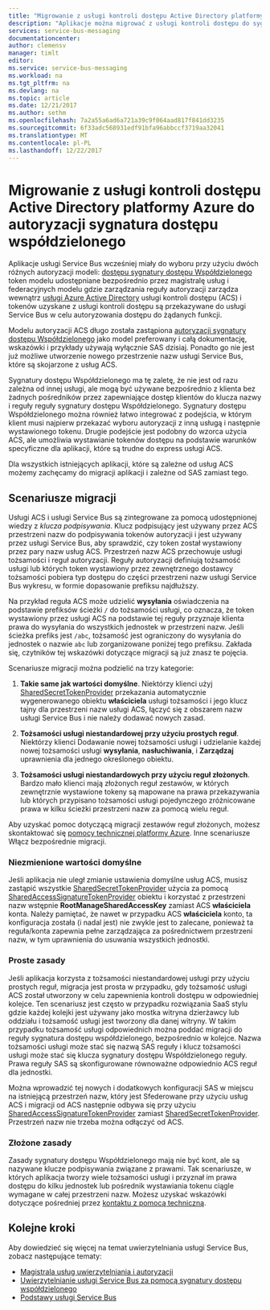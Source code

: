```yaml
---
title: "Migrowanie z usługi kontroli dostępu Active Directory platformy Azure do autoryzacji sygnatura dostępu współdzielonego | Dokumentacja firmy Microsoft"
description: "Aplikacje można migrować z usługi kontroli dostępu do sygnatury dostępu Współdzielonego"
services: service-bus-messaging
documentationcenter: 
author: clemensv
manager: timlt
editor: 
ms.service: service-bus-messaging
ms.workload: na
ms.tgt_pltfrm: na
ms.devlang: na
ms.topic: article
ms.date: 12/21/2017
ms.author: sethm
ms.openlocfilehash: 7a2a55a6ad6a721a39c9f064aad817f841dd3235
ms.sourcegitcommit: 6f33adc568931edf91bfa96abbccf3719aa32041
ms.translationtype: MT
ms.contentlocale: pl-PL
ms.lasthandoff: 12/22/2017
---
```

# <a name="migrate-from-azure-active-directory-access-control-service-to-shared-access-signature-authorization"></a>Migrowanie z usługi kontroli dostępu Active Directory platformy Azure do autoryzacji sygnatura dostępu współdzielonego

Aplikacje usługi Service Bus wcześniej miały do wyboru przy użyciu dwóch różnych autoryzacji modeli: [dostępu sygnatury dostępu Współdzielonego](service-bus-sas.md) token modelu udostępniane bezpośrednio przez magistralę usług i federacyjnych modelu gdzie zarządzania reguły autoryzacji zarządza wewnątrz [usługi Azure Active Directory](/azure/active-directory/) usługi kontroli dostępu (ACS) i tokenów uzyskane z usługi kontroli dostępu są przekazywane do usługi Service Bus w celu autoryzowania dostępu do żądanych funkcji.

Modelu autoryzacji ACS długo została zastąpiona [autoryzacji sygnatury dostępu Współdzielonego](service-bus-authentication-and-authorization.md) jako model preferowany i całą dokumentację, wskazówki i przykłady używają wyłącznie SAS dzisiaj. Ponadto go nie jest już możliwe utworzenie nowego przestrzenie nazw usługi Service Bus, które są skojarzone z usług ACS.

Sygnatury dostępu Współdzielonego ma tę zaletę, że nie jest od razu zależna od innej usługi, ale mogą być używane bezpośrednio z klienta bez żadnych pośredników przez zapewniające dostęp klientów do klucza nazwy i reguły reguły sygnatury dostępu Współdzielonego. Sygnatury dostępu Współdzielonego można również łatwo integrować z podejścia, w którym klient musi najpierw przekazać wyboru autoryzacji z inną usługą i następnie wystawionego tokenu. Drugie podejście jest podobny do wzorca użycia ACS, ale umożliwia wystawianie tokenów dostępu na podstawie warunków specyficzne dla aplikacji, które są trudne do express usługi ACS.

Dla wszystkich istniejących aplikacji, które są zależne od usług ACS możemy zachęcamy do migracji aplikacji i zależne od SAS zamiast tego.

## <a name="migration-scenarios"></a>Scenariusze migracji

Usługi ACS i usługi Service Bus są zintegrowane za pomocą udostępnionej wiedzy z *klucza podpisywania*. Klucz podpisujący jest używany przez ACS przestrzeni nazw do podpisywania tokenów autoryzacji i jest używany przez usługi Service Bus, aby sprawdzić, czy token został wystawiony przez pary nazw usług ACS. Przestrzeń nazw ACS przechowuje usługi tożsamości i reguł autoryzacji. Reguły autoryzacji definiują tożsamość usługi lub których token wystawiony przez zewnętrznego dostawcy tożsamości pobiera typ dostępu do części przestrzeni nazw usługi Service Bus wykresu, w formie dopasowanie prefiksu najdłuższy.

Na przykład reguła ACS może udzielić **wysyłania** oświadczenia na podstawie prefiksów ścieżki `/` do tożsamości usługi, co oznacza, że token wystawiony przez usługi ACS na podstawie tej reguły przyznaje klienta prawa do wysyłania do wszystkich jednostek w przestrzeni nazw. Jeśli ścieżka prefiks jest `/abc`, tożsamość jest ograniczony do wysyłania do jednostek o nazwie `abc` lub zorganizowane poniżej tego prefiksu. Zakłada się, czytników tej wskazówki dotyczące migracji są już znasz te pojęcia.

Scenariusze migracji można podzielić na trzy kategorie:

1.  **Takie same jak wartości domyślne**. Niektórzy klienci użyj [SharedSecretTokenProvider](/dotnet/api/microsoft.servicebus.sharedsecrettokenprovider) przekazania automatycznie wygenerowanego obiektu **właściciela** usługi tożsamości i jego klucz tajny dla przestrzeni nazw usługi ACS, łączyć się z obszarem nazw usługi Service Bus i nie należy dodawać nowych zasad.

2.  **Tożsamości usługi niestandardowej przy użyciu prostych reguł**. Niektórzy klienci Dodawanie nowej tożsamości usługi i udzielanie każdej nowej tożsamości usługi **wysyłania**, **nasłuchiwania**, i **Zarządzaj** uprawnienia dla jednego określonego obiektu.

3.  **Tożsamości usługi niestandardowych przy użyciu reguł złożonych**. Bardzo mało klienci mają złożonych reguł zestawów, w których zewnętrznie wystawione tokeny są mapowane na prawa przekazywania lub których przypisano tożsamości usługi pojedynczego zróżnicowane prawa w kilku ścieżki przestrzeni nazw za pomocą wielu reguł.

Aby uzyskać pomoc dotyczącą migracji zestawów reguł złożonych, możesz skontaktować się [pomocy technicznej platformy Azure](https://azure.microsoft.com/support/options/). Inne scenariusze Włącz bezpośrednie migracji.

### <a name="unchanged-defaults"></a>Niezmienione wartości domyślne

Jeśli aplikacja nie uległ zmianie ustawienia domyślne usług ACS, musisz zastąpić wszystkie [SharedSecretTokenProvider](/dotnet/api/microsoft.servicebus.sharedsecrettokenprovider) użycia za pomocą [SharedAccessSignatureTokenProvider](/dotnet/api/microsoft.servicebus.sharedaccesssignaturetokenprovider) obiektu i korzystać z przestrzeni nazw wstępnie  **RootManageSharedAccessKey** zamiast ACS **właściciela** konta. Należy pamiętać, że nawet w przypadku ACS **właściciela** konto, ta konfiguracja została (i nadal jest) nie zwykle jest to zalecane, ponieważ ta reguła/konta zapewnia pełne zarządzająca za pośrednictwem przestrzeni nazw, w tym uprawnienia do usuwania wszystkich jednostki.

### <a name="simple-rules"></a>Proste zasady

Jeśli aplikacja korzysta z tożsamości niestandardowej usługi przy użyciu prostych reguł, migracja jest prosta w przypadku, gdy tożsamość usługi ACS został utworzony w celu zapewnienia kontroli dostępu w odpowiedniej kolejce. Ten scenariusz jest często w przypadku rozwiązania SaaS stylu gdzie każdej kolejki jest używany jako mostka witryna dzierżawcy lub oddziału i tożsamość usługi jest tworzony dla danej witryny. W takim przypadku tożsamość usługi odpowiednich można poddać migracji do reguły sygnatura dostępu współdzielonego, bezpośrednio w kolejce. Nazwa tożsamości usługi może stać się nazwą SAS reguły i klucz tożsamości usługi może stać się klucza sygnatury dostępu Współdzielonego reguły. Prawa reguły SAS są skonfigurowane równoważne odpowiednio ACS reguł dla jednostki.

Można wprowadzić tej nowych i dodatkowych konfiguracji SAS w miejscu na istniejącą przestrzeń nazw, który jest Sfederowane przy użyciu usług ACS i migracji od ACS następnie odbywa się przy użyciu [SharedAccessSignatureTokenProvider](/dotnet/api/microsoft.servicebus.sharedaccesssignaturetokenprovider) zamiast [SharedSecretTokenProvider](/dotnet/api/microsoft.servicebus.sharedsecrettokenprovider). Przestrzeń nazw nie trzeba można odłączyć od ACS.

### <a name="complex-rules"></a>Złożone zasady

Zasady sygnatury dostępu Współdzielonego mają nie być kont, ale są nazywane klucze podpisywania związane z prawami. Tak scenariusze, w których aplikacja tworzy wiele tożsamości usługi i przyznał im prawa dostępu do kilku jednostek lub pośrednik wystawiania tokenu ciągle wymagane w całej przestrzeni nazw. Możesz uzyskać wskazówki dotyczące pośredniej przez [kontaktu z pomocą techniczną](https://azure.microsoft.com/support/options/).

## <a name="next-steps"></a>Kolejne kroki

Aby dowiedzieć się więcej na temat uwierzytelniania usługi Service Bus, zobacz następujące tematy:

* [Magistrala usług uwierzytelniania i autoryzacji](service-bus-authentication-and-authorization.md)
* [Uwierzytelnianie usługi Service Bus za pomocą sygnatury dostępu współdzielonego](service-bus-sas.md)
* [Podstawy usługi Service Bus](service-bus-fundamentals-hybrid-solutions.md)

